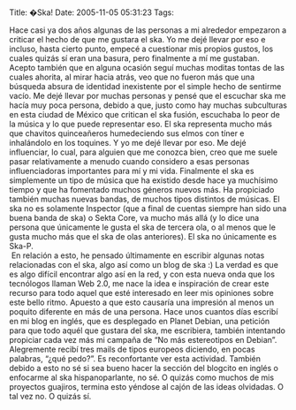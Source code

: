 Title: �Ska!
Date: 2005-11-05 05:31:23
Tags: 

Hace casi ya dos años algunas de las personas a mi alrededor empezaron a criticar el hecho de que me gustara el ska. Yo me dejé llevar por eso e incluso, hasta cierto punto, empecé a cuestionar mis propios gustos, los cuales quizás sí eran una basura, pero finalmente a mí me gustaban. Acepto también que en alguna ocasión seguí muchas moditas tontas de las cuales ahorita, al mirar hacia atrás, veo que no fueron más que una búsqueda absura de identidad inexistente por el simple hecho de sentirme vacío. Me dejé llevar por muchas personas y pensé que el escuchar ska me hacía muy poca persona, debido a que, justo como hay muchas subculturas en esta ciudad de México que critican el ska fusión, escuchaba lo peor de la música y lo que puede representar eso. El ska representa mucho más que chavitos quinceañeros humedeciendo sus elmos con tíner e inhalándolo en los toquines. Y yo me dejé llevar por eso. Me dejé influenciar, lo cual, para alguien que me conozca bien, creo que me suele pasar relativamente a menudo cuando considero a esas personas influenciadoras importantes para mí y mi vida. Finalmente el ska es simplemente un tipo de música que ha existido desde hace ya muchísimo tiempo y que ha fomentado muchos géneros nuevos más. Ha propiciado también muchas nuevas bandas, de muchos tipos distintos de músicas. El ska no es solamente Inspector (que a final de cuentas siempre han sido una buena banda de ska) o Sekta Core, va mucho más allá (y lo dice una persona que únicamente le gusta el ska de tercera ola, o al menos que le gusta mucho más que el ska de olas anteriores). El ska no únicamente es Ska-P.<br/> En relación a esto, he pensado últimamente en escribir algunas notas relacionadas con el ska, algo así como un blog de ska :) La verdad es que es algo difícil encontrar algo así en la red, y con esta nueva onda que los tecnólogos llaman Web 2.0, me nace la idea e inspiración de crear este recurso para todo aquel que esté interesado en leer mis opiniones sobre este bello ritmo. Apuesto a que esto causaría una impresión al menos un poquito diferente en más de una persona. Hace unos cuantos días escribí en mi blog en inglés, que es desplegado en Planet Debian, una petición para que todo aquél que gustara del ska, me escribiera, también intentando propiciar cada vez más mi campaña de &#8220;No más estereotipos en Debian&#8221;. Alegremente recibí tres mails de tipos europeos diciendo, en pocas palabras, &#8220;¿qué pedo?&#8221;. Es reconfortante ver esta actividad. También debido a esto no sé si sea bueno hacer la sección del blogcito en inglés o enfocarme al ska hispanoparlante, no sé. O quizás como muchos de mis proyectos guajiros, termina esto yéndose al cajón de las ideas olvidadas. O tal vez no. O quizás sí. <br/><br/>

